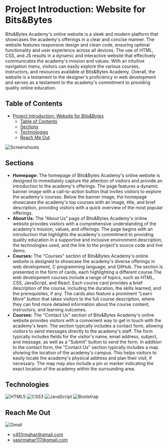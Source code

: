 # Project Introduction: Website for Bits&Bytes

Bits&Bytes Academy's online website is a sleek and modern platform that showcases the academy's offerings in a clear and concise manner. The website features responsive design and clean code, ensuring optimal functionality and user experience across all devices. The use of HTML, CSS, and JS results in a dynamic and interactive website that effectively communicates the academy's mission and values. With an intuitive navigation menu, visitors can easily explore the various courses, instructors, and resources available at Bits&Bytes Academy. Overall, the website is a testament to the designer's proficiency in web development and serves as a testament to the academy's commitment to providing quality online education.

## Table of Contents
- [Project Introduction: Website for Bits\&Bytes](#project-introduction-website-for-bitsbytes)
  - [Table of Contents](#table-of-contents)
  - [Sections](#sections)
  - [Technologies](#technologies)
  - [Reach Me Out](#reach-me-out)



![Screenshoots](https://raw.githubusercontent.com/yasir2002/portfolio/main/public/md-image.png)

## Sections
* **Homepage:** The homepage of Bits&Bytes Academy's online website is designed to immediately capture the attention of visitors and provide an introduction to the academy's offerings. The page features a dynamic banner image with a call-to-action button that invites visitors to explore the academy's courses. Below the banner image, the homepage showcases the academy's top courses with an image, title, and brief description, providing visitors with a quick overview of the most popular offerings.
* **About Us:** The "About Us" page of Bits&Bytes Academy's online website provides visitors with a comprehensive understanding of the academy's mission, values, and offerings. The page begins with an introduction that highlights the academy's commitment to providing quality education in a supportive and inclusive environment.description, the technologies used, and the link to the project's source code and live demo.
* **Courses:** The "Courses" section of Bits&Bytes Academy's online website is designed to showcase the academy's diverse offerings in web development, C programming language, and GitHub. The section is presented in the form of cards, each highlighting a different course.The web development courses include a range of topics, such as HTML, CSS, JavaScript, and React. Each course card provides a brief description of the course, including the duration, the skills learned, and the prerequisites, if any. The cards also feature a prominent "Learn More" button that takes visitors to the full course description, where they can find more detailed information about the course content, instructors, and learning outcomes.
* **Courses:** The "Contact Us" section of Bits&Bytes Academy's online website provides visitors with a convenient way to get in touch with the academy's team. The section typically includes a contact form, allowing visitors to send messages directly to the academy's staff. The form typically includes fields for the visitor's name, email address, subject, and message, as well as a "Submit" button to send the form.
In addition to the contact form, the "Contact Us" section typically includes a map showing the location of the academy's campus. This helps visitors to easily locate the academy's physical address and plan their visit, if necessary. The map may also include a pin or marker indicating the exact location of the academy within the surrounding area.


## Technologies
![HTML5](https://img.shields.io/badge/html5-%23E34F26.svg?style=for-the-badge&logo=html5&logoColor=white)
![CSS3](https://img.shields.io/badge/css3-%231572B6.svg?style=for-the-badge&logo=css3&logoColor=white)
![JavaScript](https://img.shields.io/badge/javascript-%23323330.svg?style=for-the-badge&logo=javascript&logoColor=%23F7DF1E)
![Bootstrap](https://img.shields.io/badge/bootstrap-%23563D7C.svg?style=for-the-badge&logo=bootstrap&logoColor=white)


## Reach Me Out
![Gmail](https://img.shields.io/badge/Gmail-D14836?style=for-the-badge&logo=gmail&logoColor=white) 
* y451rmahar@gmail.com
* yasirmahar117@gmail.com
